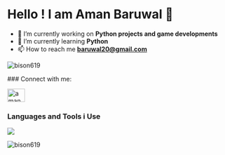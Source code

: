 # Hello !  I am Aman Baruwal 👋


- 💼 I’m currently working on **Python projects and game developments**
- 🌱 I’m currently learning **Python**
- 📫 How to reach me **baruwal20@gmail.com**
<p align="left"> <img src="https://komarev.com/ghpvc/?username=bison619&label=Profile%20views&color=0e75b6&style=flat" alt="bison619" /> </p>
### Connect with me:
<p align="left">
<a href="https://instagram.com/aman.baruwal" target="blank"><img align="center" src="https://raw.githubusercontent.com/rahuldkjain/github-profile-readme-generator/master/src/images/icons/Social/instagram.svg" alt="aman.baruwal" height="30" width="40" /></a>
</p>

### Languages and Tools i Use

![](https://skillicons.dev/icons?i=py,js,php,mysql,figma,html,css,wordpress)

<p><img align="center" src="https://github-readme-stats.vercel.app/api/top-langs?username=bison619&show_icons=true&locale=en&layout=compact" alt="bison619" /></p>
